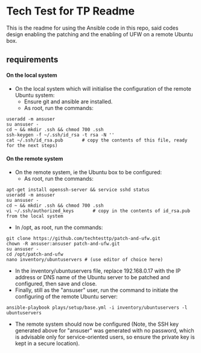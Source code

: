 Tech Test for TP Readme
=================

This is the readme for using the Ansible code in this repo, said codes design enabling the patching and the enabling of UFW on a remote Ubuntu box.

requirements
------------

#### On the local system
* On the local system which will initialise the configuration of the remote Ubuntu system:
  * Ensure git and ansible are installed.
  * As root, run the commands:

```
useradd -m ansuser
su ansuser -
cd ~ && mkdir .ssh && chmod 700 .ssh
ssh-keygen -f ~/.ssh/id_rsa -t rsa -N ''
cat ~/.ssh/id_rsa.pub 		# copy the contents of this file, ready for the next steps)
```

#### On the remote system
* On the remote system, ie the Ubuntu box to be configured:
  * As root, run the commands:

```
apt-get install openssh-server && service sshd status
useradd -m ansuser
su ansuser -
cd ~ && mkdir .ssh && chmod 700 .ssh
vi ~/.ssh/authorized_keys		# copy in the contents of id_rsa.pub from the local system
```

* In /opt, as root, run the commands:

```
git clone https://github.com/techtesttp/patch-and-ufw.git
chown -R ansuser:ansuser patch-and-ufw.git
su ansuser -
cd /opt/patch-and-ufw
nano inventory/ubuntuservers # (use editor of choice here)
```

* In the inventory/ubuntuservers file, replace 192.168.0.17 with the IP address or DNS name of the Ubuntu server to be patched and configured, then save and close.
* Finally, still as the "ansuser" user, run the command to initiate the configuring of the remote Ubuntu server:

```
ansible-playbook plays/setup/base.yml -i inventory/ubuntuservers -l ubuntuservers
```

* The remote system should now be configured (Note, the SSH key generated above for "ansuser" was generated with no password, which is advisable only for service-oriented users, so ensure the private key is kept in a secure location).
